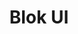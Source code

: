 ---
title: Blok UI
intro: ProcessWire site profile based on uikit front-end framwork and custom modules. Set of modules, components and ui elements to standardize development workflow.
image: /images/hero.png
---